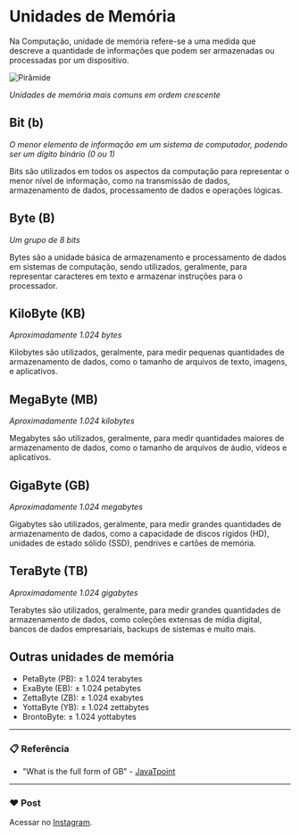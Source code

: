 # Unidades de Memória

Na Computação, unidade de memória refere-se a uma medida que descreve a quantidade de informações que podem ser armazenadas ou processadas por um dispositivo.

![Pirâmide](https://static.javatpoint.com/fullformpages/images/gb-full-form2.png)

_Unidades de memória mais comuns em ordem crescente_

## Bit (b)

_O menor elemento de informação em um sistema de computador, podendo ser um dígito binário (0 ou 1)_

Bits são utilizados em todos os aspectos da computação para representar o menor nível de informação, como na transmissão de dados, armazenamento de dados, processamento de dados e operações lógicas.

## Byte (B)

_Um grupo de 8 bits_

Bytes são a unidade básica de armazenamento e processamento de dados em sistemas de computação, sendo utilizados, geralmente, para representar caracteres em texto e armazenar instruções para o processador.

## KiloByte (KB)

_Aproximadamente 1.024 bytes_

Kilobytes são utilizados, geralmente, para medir pequenas quantidades de armazenamento de dados, como o tamanho de arquivos de texto, imagens, e aplicativos.

## MegaByte (MB)

_Aproximadamente 1.024 kilobytes_

Megabytes são utilizados, geralmente,  para medir quantidades maiores de armazenamento de dados, como o tamanho de arquivos de áudio, vídeos e aplicativos.

## GigaByte (GB)

_Aproximadamente 1.024 megabytes_

Gigabytes são utilizados, geralmente, para medir grandes quantidades de armazenamento de dados, como a capacidade de discos rígidos (HD), unidades de estado sólido (SSD), pendrives e cartões de memória.

## TeraByte (TB)

_Aproximadamente 1.024 gigabytes_

 Terabytes são utilizados, geralmente, para medir grandes quantidades de armazenamento de dados, como coleções extensas de mídia digital, bancos de dados empresariais, backups de sistemas e muito mais.

 ## Outras unidades de memória

- PetaByte (PB): ± 1.024 terabytes
- ExaByte (EB): ± 1.024 petabytes
- ZettaByte (ZB): ± 1.024 exabytes
- YottaByte (YB): ± 1.024 zettabytes
- BrontoByte: ± 1.024 yottabytes

---

### 📋 Referência

- "What is the full form of GB" - [JavaTpoint](https://www.javatpoint.com/gb-full-form)

---

### :heart: Post

Acessar no [Instagram](https://www.instagram.com/p/C6JzWTRu3ff/).
